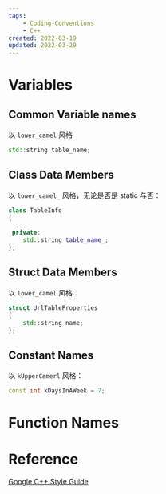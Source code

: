 ```yaml
---
tags:
    - Coding-Conventions
    - C++
created: 2022-03-19
updated: 2022-03-29
---
```


# Variables

## Common Variable names

以 `lower_camel` 风格

```cpp
std::string table_name;
```

## Class Data Members

以 `lower_camel_` 风格，无论是否是 static 与否：
```cpp
class TableInfo
{
  ...
 private:
    std::string table_name_;
};
```

## Struct Data Members

以 `lower_camel` 风格：
```cpp
struct UrlTableProperties
{
    std::string name;
};
```

## Constant Names

以 `kUpperCamerl` 风格：
```cpp
const int kDaysInAWeek = 7;
```

# Function Names




# Reference

[Google C++ Style Guide](https://google.github.io/styleguide/cppguide.html#Variable_Names)